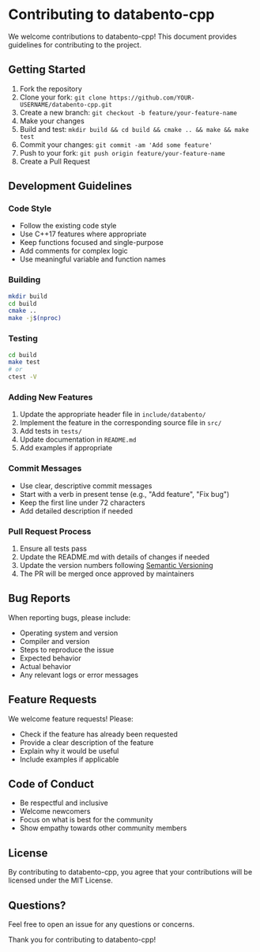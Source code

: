 # Contributing to databento-cpp

We welcome contributions to databento-cpp! This document provides guidelines for contributing to the project.

## Getting Started

1. Fork the repository
2. Clone your fork: `git clone https://github.com/YOUR-USERNAME/databento-cpp.git`
3. Create a new branch: `git checkout -b feature/your-feature-name`
4. Make your changes
5. Build and test: `mkdir build && cd build && cmake .. && make && make test`
6. Commit your changes: `git commit -am 'Add some feature'`
7. Push to your fork: `git push origin feature/your-feature-name`
8. Create a Pull Request

## Development Guidelines

### Code Style

- Follow the existing code style
- Use C++17 features where appropriate
- Keep functions focused and single-purpose
- Add comments for complex logic
- Use meaningful variable and function names

### Building

```bash
mkdir build
cd build
cmake ..
make -j$(nproc)
```

### Testing

```bash
cd build
make test
# or
ctest -V
```

### Adding New Features

1. Update the appropriate header file in `include/databento/`
2. Implement the feature in the corresponding source file in `src/`
3. Add tests in `tests/`
4. Update documentation in `README.md`
5. Add examples if appropriate

### Commit Messages

- Use clear, descriptive commit messages
- Start with a verb in present tense (e.g., "Add feature", "Fix bug")
- Keep the first line under 72 characters
- Add detailed description if needed

### Pull Request Process

1. Ensure all tests pass
2. Update the README.md with details of changes if needed
3. Update the version numbers following [Semantic Versioning](https://semver.org/)
4. The PR will be merged once approved by maintainers

## Bug Reports

When reporting bugs, please include:

- Operating system and version
- Compiler and version
- Steps to reproduce the issue
- Expected behavior
- Actual behavior
- Any relevant logs or error messages

## Feature Requests

We welcome feature requests! Please:

- Check if the feature has already been requested
- Provide a clear description of the feature
- Explain why it would be useful
- Include examples if applicable

## Code of Conduct

- Be respectful and inclusive
- Welcome newcomers
- Focus on what is best for the community
- Show empathy towards other community members

## License

By contributing to databento-cpp, you agree that your contributions will be licensed under the MIT License.

## Questions?

Feel free to open an issue for any questions or concerns.

Thank you for contributing to databento-cpp!
